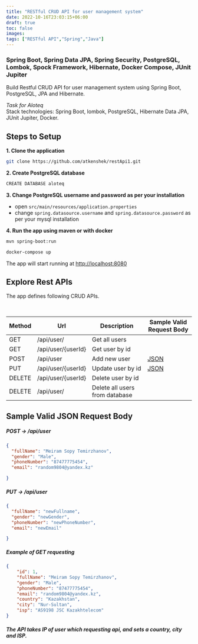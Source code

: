 ```yaml
---
title: "RESTful CRUD API for user management system"
date: 2022-10-16T23:03:15+06:00
draft: true
toc: false
images:
tags: ["RESTful API","Spring","Java"]
---
```


### Spring Boot, Spring Data JPA, Spring Security, PostgreSQL, Lombok, Spock Framework, Hibernate, Docker Compose, JUnit Jupiter
Build Restful CRUD API for user management system using Spring Boot, PostgreSQL, JPA and Hibernate.

<i>Task for Aloteq</i> <br>
Stack technologies: Spring Boot, lombok, PostgreSQL, Hibernate Data JPA, JUnit Jupiter, Docker.
## Steps to Setup

**1. Clone the application**

```bash
git clone https://github.com/atkenshek/restApi1.git
```

**2. Create PostgreSQL database**
```bash
CREATE DATABASE aloteq
```

**3. Change PostgreSQL username and password as per your installation**

+ open `src/main/resources/application.properties`
+ change `spring.datasource.username` and `spring.datasource.password` as per your mysql installation

**4. Run the app using maven or with docker**

```bash
mvn spring-boot:run
```
```bash
docker-compose up
```
The app will start running at <http://localhost:8080>

## Explore Rest APIs

The app defines following CRUD APIs.

<br>

| Method | Url | Description | Sample Valid Request Body |
| ------ | --- | ----------- | ------------------------- |
| GET    | /api/user/ | Get all users | |
| GET    | /api/user/{userId} | Get user by id | |
| POST   | /api/user | Add new user | [JSON](#post) |
| PUT    | /api/user/{userId} | Update user by id | [JSON](#put) |
| DELETE | /api/user/{userId} | Delete user by id | |
| DELETE | /api/user/ | Delete all users from database | |
## Sample Valid JSON Request Body

##### <a id="post"> POST -> /api/user </a>
```json
{
  "fullName": "Meiram Sopy Temirzhanov",
  "gender": "Male",
  "phoneNumber": "87477775454",
  "email": "random9804@yandex.kz"

}
```
##### <a id="put"> PUT -> /api/user </a>
```json
{
  "fullName": "newFullname",
  "gender": "newGender",
  "phoneNumber": "newPhoneNumber",
  "email": "newEmail"

}
```
##### Example of GET requesting
```json
{
    "id": 1,
    "fullName": "Meiram Sopy Temirzhanov",
    "gender": "Male",
    "phoneNumber": "87477775454",
    "email": "random9804@yandex.kz",
    "country": "Kazakhstan",
    "city": "Nur-Sultan",
    "isp": "AS9198 JSC Kazakhtelecom"
}
```
##### The API takes IP of user which requesting api, and sets a country, city and ISP.